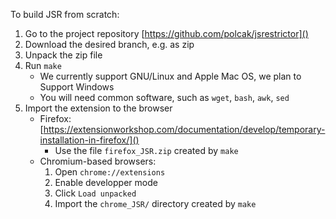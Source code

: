 To build JSR from scratch:

1. Go to the project repository [https://github.com/polcak/jsrestrictor]()
1. Download the desired branch, e.g. as zip
1. Unpack the zip file
1. Run `make`
	* We currently support GNU/Linux and Apple Mac OS, we plan to Support Windows
	* You will need common software, such as `wget`, `bash`, `awk`, `sed`
1. Import the extension to the browser
	* Firefox: [https://extensionworkshop.com/documentation/develop/temporary-installation-in-firefox/]()
		* Use the file `firefox_JSR.zip` created by `make`
	* Chromium-based browsers:
		1. Open `chrome://extensions`
		1. Enable developper mode
		1. Click `Load unpacked`
		1. Import the `chrome_JSR/` directory created by `make`
